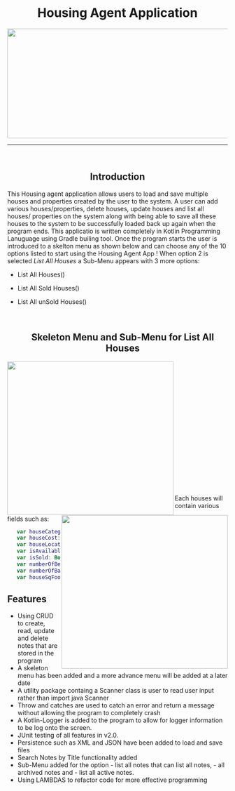 <h1 align="center">
  Housing Agent Application
  </h1>

<img src="https://user-images.githubusercontent.com/78036222/166112179-af256f72-90aa-4ff7-a43e-2283cee1db3e.gif" height="250" width="1000"/>
<hr>
<br>
<h2 align="center">
  Introduction
</h2>
This Housing agent application allows users to load and save multiple houses and properties created by the user to the system. A user can add various houses/properties, delete houses, update houses and list all houses/ properties on the system along with being able to save all these houses to the system to be successfully loaded back up again when the program ends. This applicatio is written completely in Kotlin Programming Lanuguage using Gradle builing tool.
Once the program starts the user is introduced to a skelton menu as shown below and can choose any of the 10 options listed to start using the Housing Agent App ! When option 2 is selected <em> List All Houses </em> a Sub-Menu appears with 3 more options: 

- List All Houses()
- List All Sold Houses()
- List All unSold Houses()

  <br>
  <h2 align="center">
  Skeleton Menu and Sub-Menu for List All Houses 
</h2>                                                             
  <img src="https://user-images.githubusercontent.com/78036222/166113812-9a5e3aa9-1f22-46d6-9d25-7e4cc7c7793b.jpg" height="350" width="380" align="left"/><img src="https://user-images.githubusercontent.com/78036222/166114316-b01bca95-4904-4c96-95f4-de411d9458ba.jpg" height="350" width="380" align="right"/> 
  <br>
  <br>
  <br>
  <br>
  <br>
  <br>
  <br>
  <br>
  <br>
  <br>
  <br>
  <br>
  <br>
  <br>
  <br>
  <br>
  <br>
  
Each houses will contain various fields such as: 
 
 ```kotlin
    var houseCategory: String,
    var houseCost: Double,
    var houseLocation: String,
    var isAvailableFrom: String,
    var isSold: Boolean,
    var numberOfBedrooms: Int,
    var numberOfBathrooms: Double,
    var houseSqFoot: Int
 
 ```
 
 ## Features
- Using CRUD to create, read, update and delete notes that are stored in the program
- A skeleton menu has been added and a more advance menu will be added at a later date
- A utility package containg a Scanner class is user to read user input rather than import java Scanner 
- Throw and catches are used to catch an error and return a message without allowing the program to completely crash
- A Kotlin-Logger is added to the program to allow for logger information to be log onto the screen.
- JUnit testing of all features in v2.0.
- Persistence such as XML and JSON have been added to load and save files
- Search Notes by Title functionality added
- Sub-Menu added for the option - list all notes that can list all notes, - all archived notes and - list all active notes.
- Using LAMBDAS to refactor code for more effective programming
  
  
   


  
  
  
  
  
  
  
  
